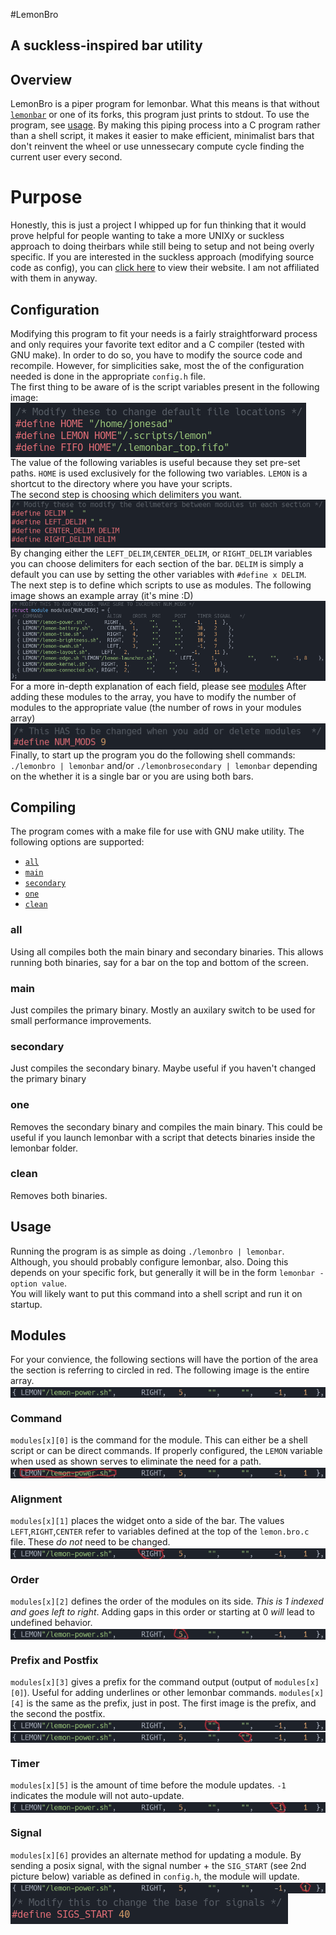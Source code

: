#LemonBro
## A suckless-inspired bar utility

## Overview ##

LemonBro is a piper program for lemonbar. What this means is that without [`lemonbar`](https://github.com/LemonBoy/bar) or one of its forks, this program just prints to stdout. To use the program, see [usage](#usage). By making this piping process into a C program rather than a shell script, it makes it easier to make efficient, minimalist bars that don't reinvent the wheel or use unnessecary compute cycle finding the current user every second.

# Purpose
Honestly, this is just a project I whipped up for fun thinking that it would prove helpful for people wanting to take a more UNIXy or suckless approach to doing theirbars while still being to setup and not being overly specific. If you are interested in the suckless approach (modifying source code as config), you can [click here](https://suckless.org) to view their website. I am not affiliated with them in anyway.

## Configuration
Modifying this program to fit your needs is a fairly straightforward process and only requires your favorite text editor and a C compiler (tested with GNU make). In order to do so, you have to modify the source code and recompile. However, for simplicities sake, most the of the configuration needed is done in the appropriate `config.h` file.
<br/>
The first thing to be aware of is the script variables present in the following image:
<img align='center' alt="variables with hardcoded paths to user's home" src='images/script_variables.png'/><br/>
The value of the following variables is useful because they set pre-set paths. `HOME` is used exclusively for the following two variables. `LEMON` is a shortcut to the directory where you have your scripts.
<br/>
The second step is choosing which delimiters you want.
<img align='center' alt="variables controlling the delimiters." src='images/delimiters.png'/><br/>
By changing either the `LEFT_DELIM`,`CENTER_DELIM`, or `RIGHT_DELIM` variables you can choose delimiters for each section of the bar. `DELIM` is simply a default you can use by setting the other variables with `#define x DELIM`.
<br/>
The next step is to define which scripts to use as modules. The following image shows an example array (it's mine :D)
<img align='center' alt="my configuration of scripts" src='images/modules_array.png'/><br/>
For a more in-depth explanation of each field, please see [modules](#Modules)
After adding these modules to the array, you have to modify the number of modules to the appropriate value (the number of rows in your modules array)
<img align='center' alt="Variable representing the number of modules" src='images/num_mods.png'/><br/>
Finally, to start up the program you do the following shell commands: `./lemonbro | lemonbar` and/or `./lemonbrosecondary | lemonbar` depending on the whether it is a single bar or you are using both bars. 

## Compiling
The program comes with a make file for use with GNU make utility. The following options are supported:

- [`all`](#all)
- [`main`](#main)
- [`secondary`](#secondary)
- [`one`](#one)
- [`clean`](#clean)
### all
Using all compiles both the main binary and secondary binaries. This allows running both binaries, say for a bar on the top and bottom of the screen.
### main
Just compiles the primary binary. Mostly an auxilary switch to be used for small performance improvements.
### secondary
Just compiles the secondary binary. Maybe useful if you haven't changed the primary binary
### one
Removes the secondary binary and compiles the main binary. This could be useful if you launch lemonbar with a script that detects binaries inside the lemonbar folder.
### clean
Removes both binaries.

## Usage
Running the program is as simple as doing `./lemonbro | lemonbar`. Although, you should probably configure lemonbar, also. Doing this depends on your specific fork, but generally it will be in the form `lemonbar -option value`.<br/>
You will likely want to put this command into a shell script and run it on startup.

## Modules

For your convience, the following sections will have the portion of the area the section is referring to circled in red. The following image is the entire array.
<img align='center' alt='full array' src='images/modules_array[0].png'><br/>

### Command
`modules[x][0]` is the command for the module. This can either be a shell script or can be direct commands. If properly configured, the `LEMON` variable when used as shown serves to eliminate the need for a path.
<img align='center' alt='full array' src='images/modules_array[0][0].png'><br/>

### Alignment
`modules[x][1]` places the widget onto a side of the bar. The values `LEFT`,`RIGHT`,`CENTER` refer to variables defined at the top of the `lemon.bro.c` file. These *do not* need to be changed.
<img align='center' alt='full array' src='images/modules_array[0][1].png'><br/>

### Order
`modules[x][2]` defines the order of the modules on its side. *This is 1 indexed and goes left to right*. Adding gaps in this order or starting at 0 <em>will</em> lead to undefined behavior.
<img align='center' alt='full array' src='images/modules_array[0][2].png'><br/>

### Prefix and Postfix
`modules[x][3]` gives a prefix for the command output (output of `modules[x][0]`). Useful for adding underlines or other lemonbar commands. 
`modules[x][4]` is the same as the prefix, just in post.
The first image is the prefix, and the second the postfix.
<img align='center' alt='full array' src='images/modules_array[0][3].png'><br/>
<img align='center' alt='full array' src='images/modules_array[0][4].png'><br/>

### Timer
`modules[x][5]` is the amount of time before the module updates. `-1` indicates the module will not auto-update.
<img align='center' alt='full array' src='images/modules_array[0][5].png'><br/>

### Signal
`modules[x][6]` provides an alternate method for updating a module. By sending a posix signal, with the signal number + the `SIG_START` (see 2nd picture below) variable as defined in `config.h`, the module will update. 
<img align='center' alt='full array' src='images/modules_array[0][6].png'><br/>
<img align='center' alt="Starting signal value so it doesn't overlap with SIGKILL or SIGTERM" src='images/signals_start.png'/>
